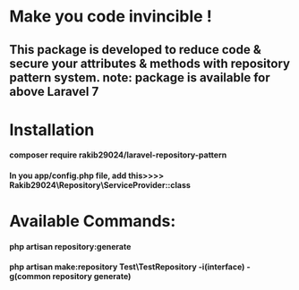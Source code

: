# Make you code invincible !

## This package is developed to reduce code & secure your attributes & methods with repository pattern system. note: package is available for above Laravel 7

# Installation

#### composer require rakib29024/laravel-repository-pattern
#### In you app/config.php file, add this>>>> Rakib29024\Repository\ServiceProvider::class

# Available Commands:
#### php artisan repository:generate
#### php artisan make:repository Test\TestRepository -i(interface) -g(common repository generate)